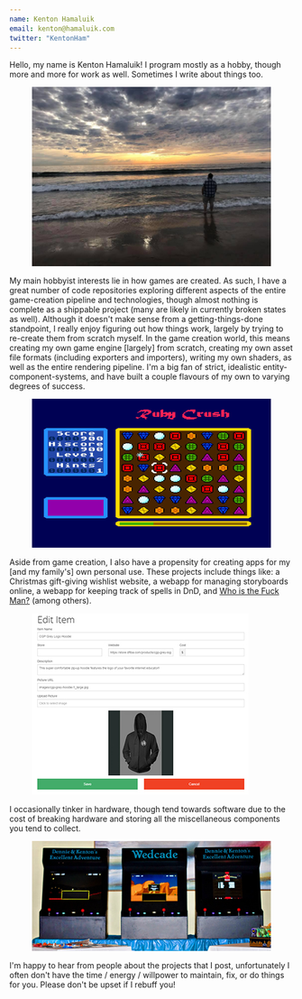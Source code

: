 ```yaml
---
name: Kenton Hamaluik
email: kenton@hamaluik.com
twitter: "KentonHam"
---
```


Hello, my name is Kenton Hamaluik! I program mostly as a hobby, though more and more for work as well. Sometimes I write about things too.

<figure>
    <img src="/assets/images/about/ocean.jpg">
</figure>

My main hobbyist interests lie in how games are created. As such, I have a great number of code repositories exploring different aspects of the entire game-creation pipeline and technologies, though almost nothing is complete as a shippable project (many are likely in currently broken states as well). Although it doesn't make sense from a getting-things-done standpoint, I really enjoy figuring out how things work, largely by trying to re-create them from scratch myself. In the game creation world, this means creating my own game engine [largely] from scratch, creating my own asset file formats (including exporters and importers), writing my own shaders, as well as the entire rendering pipeline. I'm a big fan of strict, idealistic entity-component-systems, and have built a couple flavours of my own to varying degrees of success.

<figure>
    <img src="/assets/images/about/rubycrush_ss_full.jpg">
</figure>

Aside from game creation, I also have a propensity for creating apps for my [and my family's] own personal use. These projects include things like: a Christmas gift-giving wishlist website, a webapp for managing storyboards online, a webapp for keeping track of spells in DnD, and [Who is the Fuck Man?](http://whoisthefuckman.com/) (among others).

<figure>
    <img src="/assets/images/about/listwish.jpg">
</figure>

I occasionally tinker in hardware, though tend towards software due to the cost of breaking hardware and storing all the miscellaneous components you tend to collect.

<figure>
    <img src="/assets/images/about/wedcade.jpg">
</figure>

I'm happy to hear from people about the projects that I post, unfortunately I often don't have the time / energy / willpower to maintain, fix, or do things for you. Please don't be upset if I rebuff you!